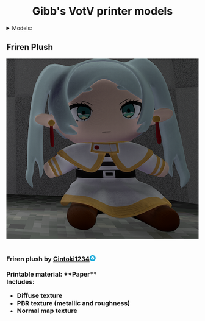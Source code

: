 <h1><center>Gibb's VotV printer models</center></h1>
<details><summary>Models:</summary>
<ul>
<li><a href="https://github.com/GibberishDev/votv-model-ports#Friren Plush">Friren Plush</a></li>
</ul>
</details>

<h2>Friren Plush</h2>
<img src="previews/frirenplush.png" alt="friren plush image"></img>
<br><br>
<h3>
Friren plush by <a href="https://sketchfab.com/Gintoki1234">Gintoki1234<img src="previews/sketchfab-logo.png" height="16"></img></a><br>
<br>
Printable material: **Paper**
<br>
Includes:
<ul>
<li>Diffuse texture</li>
<li>PBR texture (metallic and roughness)</li>
<li>Normal map texture</li>
</ul>
